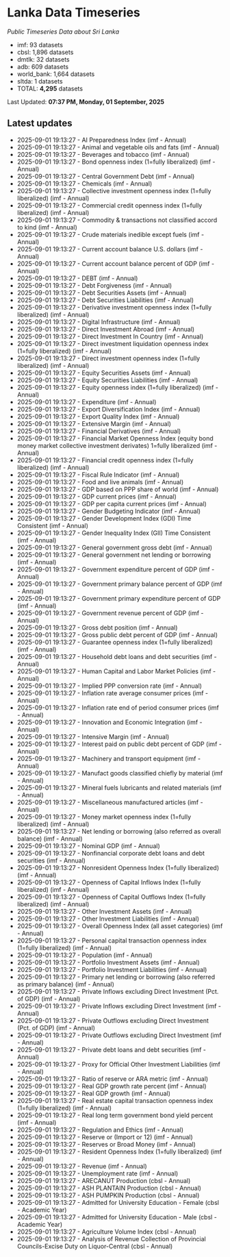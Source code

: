 # Lanka Data Timeseries
*Public Timeseries Data about Sri Lanka*

* imf: 93 datasets
* cbsl: 1,896 datasets
* dmtlk: 32 datasets
* adb: 609 datasets
* world_bank: 1,664 datasets
* sltda: 1 datasets
* TOTAL: **4,295** datasets

Last Updated: **07:37 PM, Monday, 01 September, 2025**

## Latest updates

* 2025-09-01 19:13:27 - AI Preparedness Index (imf - Annual)
* 2025-09-01 19:13:27 - Animal and vegetable oils and fats (imf - Annual)
* 2025-09-01 19:13:27 - Beverages and tobacco (imf - Annual)
* 2025-09-01 19:13:27 - Bond openness index (1=fully liberalized) (imf - Annual)
* 2025-09-01 19:13:27 - Central Government Debt (imf - Annual)
* 2025-09-01 19:13:27 - Chemicals (imf - Annual)
* 2025-09-01 19:13:27 - Collective investment openness index (1=fully liberalized) (imf - Annual)
* 2025-09-01 19:13:27 - Commercial credit openness index (1=fully liberalized) (imf - Annual)
* 2025-09-01 19:13:27 - Commodity & transactions not classified accord to kind (imf - Annual)
* 2025-09-01 19:13:27 - Crude materials inedible except fuels (imf - Annual)
* 2025-09-01 19:13:27 - Current account balance U.S. dollars (imf - Annual)
* 2025-09-01 19:13:27 - Current account balance percent of GDP (imf - Annual)
* 2025-09-01 19:13:27 - DEBT (imf - Annual)
* 2025-09-01 19:13:27 - Debt Forgiveness (imf - Annual)
* 2025-09-01 19:13:27 - Debt Securities Assets (imf - Annual)
* 2025-09-01 19:13:27 - Debt Securities Liabilities (imf - Annual)
* 2025-09-01 19:13:27 - Derivative investment openness index (1=fully liberalized) (imf - Annual)
* 2025-09-01 19:13:27 - Digital Infrastructure (imf - Annual)
* 2025-09-01 19:13:27 - Direct Investment Abroad (imf - Annual)
* 2025-09-01 19:13:27 - Direct Investment In Country (imf - Annual)
* 2025-09-01 19:13:27 - Direct investment liquidation openness index (1=fully liberalized) (imf - Annual)
* 2025-09-01 19:13:27 - Direct investment openness index (1=fully liberalized) (imf - Annual)
* 2025-09-01 19:13:27 - Equity Securities Assets (imf - Annual)
* 2025-09-01 19:13:27 - Equity Securities Liabilities (imf - Annual)
* 2025-09-01 19:13:27 - Equity openness index (1=fully liberalized) (imf - Annual)
* 2025-09-01 19:13:27 - Expenditure (imf - Annual)
* 2025-09-01 19:13:27 - Export Diversification Index (imf - Annual)
* 2025-09-01 19:13:27 - Export Quality Index (imf - Annual)
* 2025-09-01 19:13:27 - Extensive Margin (imf - Annual)
* 2025-09-01 19:13:27 - Financial Derivatives (imf - Annual)
* 2025-09-01 19:13:27 - Financial Market Openness Index (equity bond money market collective investment derivates) 1=fully liberalized (imf - Annual)
* 2025-09-01 19:13:27 - Financial credit openness index (1=fully liberalized) (imf - Annual)
* 2025-09-01 19:13:27 - Fiscal Rule Indicator (imf - Annual)
* 2025-09-01 19:13:27 - Food and live animals (imf - Annual)
* 2025-09-01 19:13:27 - GDP based on PPP share of world (imf - Annual)
* 2025-09-01 19:13:27 - GDP current prices (imf - Annual)
* 2025-09-01 19:13:27 - GDP per capita current prices (imf - Annual)
* 2025-09-01 19:13:27 - Gender Budgeting Indicator (imf - Annual)
* 2025-09-01 19:13:27 - Gender Development Index (GDI) Time Consistent (imf - Annual)
* 2025-09-01 19:13:27 - Gender Inequality Index (GII) Time Consistent (imf - Annual)
* 2025-09-01 19:13:27 - General government gross debt (imf - Annual)
* 2025-09-01 19:13:27 - General government net lending or borrowing (imf - Annual)
* 2025-09-01 19:13:27 - Government expenditure percent of GDP (imf - Annual)
* 2025-09-01 19:13:27 - Government primary balance percent of GDP (imf - Annual)
* 2025-09-01 19:13:27 - Government primary expenditure percent of GDP (imf - Annual)
* 2025-09-01 19:13:27 - Government revenue percent of GDP (imf - Annual)
* 2025-09-01 19:13:27 - Gross debt position (imf - Annual)
* 2025-09-01 19:13:27 - Gross public debt percent of GDP (imf - Annual)
* 2025-09-01 19:13:27 - Guarantee openness index (1=fully liberalized) (imf - Annual)
* 2025-09-01 19:13:27 - Household debt loans and debt securities (imf - Annual)
* 2025-09-01 19:13:27 - Human Capital and Labor Market Policies (imf - Annual)
* 2025-09-01 19:13:27 - Implied PPP conversion rate (imf - Annual)
* 2025-09-01 19:13:27 - Inflation rate average consumer prices (imf - Annual)
* 2025-09-01 19:13:27 - Inflation rate end of period consumer prices (imf - Annual)
* 2025-09-01 19:13:27 - Innovation and Economic Integration (imf - Annual)
* 2025-09-01 19:13:27 - Intensive Margin (imf - Annual)
* 2025-09-01 19:13:27 - Interest paid on public debt percent of GDP (imf - Annual)
* 2025-09-01 19:13:27 - Machinery and transport equipment (imf - Annual)
* 2025-09-01 19:13:27 - Manufact goods classified chiefly by material (imf - Annual)
* 2025-09-01 19:13:27 - Mineral fuels lubricants and related materials (imf - Annual)
* 2025-09-01 19:13:27 - Miscellaneous manufactured articles (imf - Annual)
* 2025-09-01 19:13:27 - Money market openness index (1=fully liberalized) (imf - Annual)
* 2025-09-01 19:13:27 - Net lending or borrowing (also referred as overall balance) (imf - Annual)
* 2025-09-01 19:13:27 - Nominal GDP (imf - Annual)
* 2025-09-01 19:13:27 - Nonfinancial corporate debt loans and debt securities (imf - Annual)
* 2025-09-01 19:13:27 - Nonresident Openness Index (1=fully liberalized) (imf - Annual)
* 2025-09-01 19:13:27 - Openness of Capital Inflows Index (1=fully liberalized) (imf - Annual)
* 2025-09-01 19:13:27 - Openness of Capital Outflows Index (1=fully liberalized) (imf - Annual)
* 2025-09-01 19:13:27 - Other Investment Assets (imf - Annual)
* 2025-09-01 19:13:27 - Other Investment Liabilities (imf - Annual)
* 2025-09-01 19:13:27 - Overall Openness Index (all asset categories) (imf - Annual)
* 2025-09-01 19:13:27 - Personal capital transaction openness index (1=fully liberalized) (imf - Annual)
* 2025-09-01 19:13:27 - Population (imf - Annual)
* 2025-09-01 19:13:27 - Portfolio Investment Assets (imf - Annual)
* 2025-09-01 19:13:27 - Portfolio Investment Liabilities (imf - Annual)
* 2025-09-01 19:13:27 - Primary net lending or borrowing (also referred as primary balance) (imf - Annual)
* 2025-09-01 19:13:27 - Private Inflows excluding Direct Investment (Pct. of GDP) (imf - Annual)
* 2025-09-01 19:13:27 - Private Inflows excluding Direct Investment (imf - Annual)
* 2025-09-01 19:13:27 - Private Outflows excluding Direct Investment (Pct. of GDP) (imf - Annual)
* 2025-09-01 19:13:27 - Private Outflows excluding Direct Investment (imf - Annual)
* 2025-09-01 19:13:27 - Private debt loans and debt securities (imf - Annual)
* 2025-09-01 19:13:27 - Proxy for Official Other Investment Liabilities (imf - Annual)
* 2025-09-01 19:13:27 - Ratio of reserve or ARA metric (imf - Annual)
* 2025-09-01 19:13:27 - Real GDP growth rate percent (imf - Annual)
* 2025-09-01 19:13:27 - Real GDP growth (imf - Annual)
* 2025-09-01 19:13:27 - Real estate capital transaction openness index (1=fully liberalized) (imf - Annual)
* 2025-09-01 19:13:27 - Real long term government bond yield percent (imf - Annual)
* 2025-09-01 19:13:27 - Regulation and Ethics (imf - Annual)
* 2025-09-01 19:13:27 - Reserve or (Import or 12) (imf - Annual)
* 2025-09-01 19:13:27 - Reserves or Broad Money (imf - Annual)
* 2025-09-01 19:13:27 - Resident Openness Index (1=fully liberalized) (imf - Annual)
* 2025-09-01 19:13:27 - Revenue (imf - Annual)
* 2025-09-01 19:13:27 - Unemployment rate (imf - Annual)
* 2025-09-01 19:13:27 - ARECANUT Production (cbsl - Annual)
* 2025-09-01 19:13:27 - ASH PLANTAIN Production (cbsl - Annual)
* 2025-09-01 19:13:27 - ASH PUMPKIN Production (cbsl - Annual)
* 2025-09-01 19:13:27 - Admitted for University Education - Female (cbsl - Academic Year)
* 2025-09-01 19:13:27 - Admitted for University Education - Male (cbsl - Academic Year)
* 2025-09-01 19:13:27 - Agriculture Volume Index (cbsl - Annual)
* 2025-09-01 19:13:27 - Analysis of Revenue Collection of Provincial Councils-Excise Duty on Liquor-Central (cbsl - Annual)